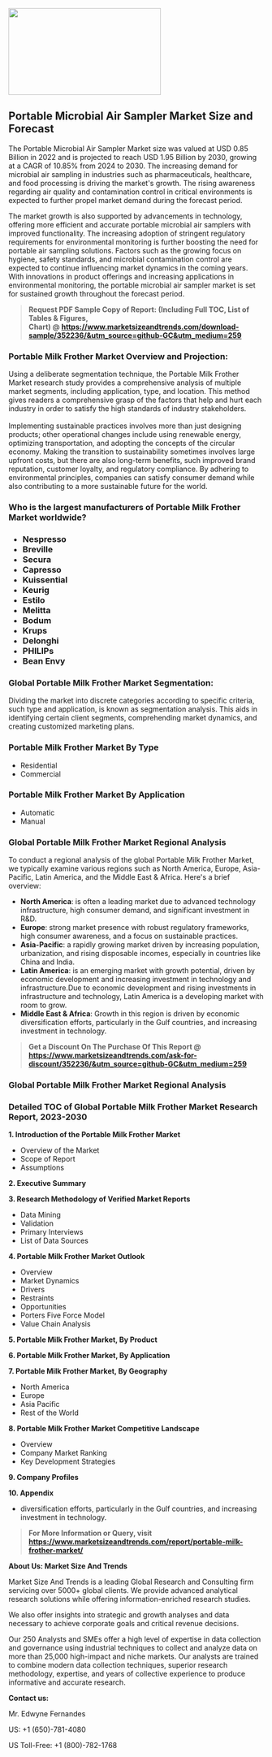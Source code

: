 <p><img class="alignnone size-medium wp-image-20088" src="https://ffe5etoiles.com/wp-content/uploads/2024/12/MST1-300x171.png" alt="" width="300" height="171" /></p><h2>Portable Microbial Air Sampler Market Size and Forecast</h2><p>The Portable Microbial Air Sampler Market size was valued at USD 0.85 Billion in 2022 and is projected to reach USD 1.95 Billion by 2030, growing at a CAGR of 10.85% from 2024 to 2030. The increasing demand for microbial air sampling in industries such as pharmaceuticals, healthcare, and food processing is driving the market's growth. The rising awareness regarding air quality and contamination control in critical environments is expected to further propel market demand during the forecast period.</p><p>The market growth is also supported by advancements in technology, offering more efficient and accurate portable microbial air samplers with improved functionality. The increasing adoption of stringent regulatory requirements for environmental monitoring is further boosting the need for portable air sampling solutions. Factors such as the growing focus on hygiene, safety standards, and microbial contamination control are expected to continue influencing market dynamics in the coming years. With innovations in product offerings and increasing applications in environmental monitoring, the portable microbial air sampler market is set for sustained growth throughout the forecast period.</p></p><blockquote id="" class=""><strong>Request PDF Sample Copy of Report: (Including Full TOC, List of Tables &amp; Figures, Chart)&nbsp;@&nbsp;<strong><a href="https://www.marketsizeandtrends.com/download-sample/352236/&utm_source=github-GC&utm_medium=259" target="_blank">https://www.marketsizeandtrends.com/download-sample/352236/&utm_source=github-GC&utm_medium=259</a></strong></strong></blockquote><h3 id="" class="">Portable Milk Frother Market&nbsp;Overview and Projection:</h3><p id="" class="">Using a deliberate segmentation technique, the Portable Milk Frother Market research study provides a comprehensive analysis of multiple market segments, including application, type, and location. This method gives readers a comprehensive grasp of the factors that help and hurt each industry in order to satisfy the high standards of industry stakeholders. <br /> <br />Implementing sustainable practices involves more than just designing products; other operational changes include using renewable energy, optimizing transportation, and adopting the concepts of the circular economy. Making the transition to sustainability sometimes involves large upfront costs, but there are also long-term benefits, such improved brand reputation, customer loyalty, and regulatory compliance. By adhering to environmental principles, companies can satisfy consumer demand while also contributing to a more sustainable future for the world.</p><h3 id="" class="">Who is the largest manufacturers of&nbsp;Portable Milk Frother Market worldwide?</h3><h3 class=""><p><ul><li>Nespresso </li><li> Breville </li><li> Secura </li><li> Capresso </li><li> Kuissential </li><li> Keurig </li><li> Estilo </li><li> Melitta </li><li> Bodum </li><li> Krups </li><li> Delonghi </li><li> PHILIPs </li><li> Bean Envy</li></ul></p></h3><h3 id="" class="">Global&nbsp;Portable Milk Frother Market Segmentation:</h3><p id="" class="">Dividing the market into discrete categories according to specific criteria, such type and application, is known as segmentation analysis. This aids in identifying certain client segments, comprehending market dynamics, and creating customized marketing plans.</p><h3 id="" class="">Portable Milk Frother Market&nbsp;By Type</h3><p><p><ul><li>Residential</li><li> Commercial</p></li></ul></p></p><h3 id="" class="">Portable Milk Frother Market&nbsp;By Application</h3><p class=""><p><ul><li>Automatic</li><li> Manual</li></ul></p></p><h3 id="" class="">Global Portable Milk Frother Market Regional Analysis</h3><p id="" class="">To conduct a regional analysis of the global Portable Milk Frother Market, we typically examine various regions such as North America, Europe, Asia-Pacific, Latin America, and the Middle East &amp; Africa. Here's a brief overview:</p><ul><li><strong>North America</strong>: is often a leading market due to advanced technology infrastructure, high consumer demand, and significant investment in R&amp;D.</li><li><strong>Europe</strong>: strong market presence with robust regulatory frameworks, high consumer awareness, and a focus on sustainable practices.</li><li><strong>Asia-Pacific</strong>: a rapidly growing market driven by increasing population, urbanization, and rising disposable incomes, especially in countries like China and India.</li><li><strong>Latin America</strong>: is an emerging market with growth potential, driven by economic development and increasing investment in technology and infrastructure.Due to economic development and rising investments in infrastructure and technology, Latin America is a developing market with room to grow.</li><li><strong>Middle East &amp; Africa</strong>: Growth in this region is driven by economic diversification efforts, particularly in the Gulf countries, and increasing investment in technology.</li></ul><blockquote id="" class=""><strong>Get a Discount On The Purchase Of This Report @ <strong><a href="https://www.marketsizeandtrends.com/ask-for-discount/352236/&utm_source=github-GC&utm_medium=259" target="_blank">https://www.marketsizeandtrends.com/ask-for-discount/352236/&utm_source=github-GC&utm_medium=259</a></strong></strong></blockquote><h3 id="" class="">Global Portable Milk Frother Market Regional Analysis</h3><h3 id="" class="">Detailed TOC of Global Portable Milk Frother Market Research Report, 2023-2030</h3><p id="" class=""><strong>1. Introduction of the Portable Milk Frother Market</strong></p><ul><li>Overview of the Market</li><li>Scope of Report</li><li>Assumptions</li></ul><p id="" class=""><strong>2. Executive Summary</strong></p><p id="" class=""><strong>3. Research Methodology of Verified Market Reports</strong></p><ul><li>Data Mining</li><li>Validation</li><li>Primary Interviews</li><li>List of Data Sources</li></ul><p id="" class=""><strong>4. Portable Milk Frother Market Outlook</strong></p><ul><li>Overview</li><li>Market Dynamics</li><li>Drivers</li><li>Restraints</li><li>Opportunities</li><li>Porters Five Force Model</li><li>Value Chain Analysis</li></ul><p id="" class=""><strong>5. Portable Milk Frother Market, By Product</strong></p><p id="" class=""><strong>6. Portable Milk Frother Market, By Application</strong></p><p id="" class=""><strong>7. Portable Milk Frother Market, By Geography</strong></p><ul><li>North America</li><li>Europe</li><li>Asia Pacific</li><li>Rest of the World</li></ul><p id="" class=""><strong>8. Portable Milk Frother Market Competitive Landscape</strong></p><ul><li>Overview</li><li>Company Market Ranking</li><li>Key Development Strategies</li></ul><p id="" class=""><strong>9. Company Profiles</strong></p><p id="" class=""><strong>10. Appendix</strong></p><ul><li>diversification efforts, particularly in the Gulf countries, and increasing investment in technology.</li></ul><blockquote id="" class=""><strong>For More Information or Query, visit <strong><strong><a href="https://www.marketsizeandtrends.com/report/portable-milk-frother-market/" target="_blank">https://www.marketsizeandtrends.com/report/portable-milk-frother-market/</a></strong></strong></strong></blockquote><p id="" class=""><strong>About Us: Market Size And Trends</strong></p><p id="" class="">Market Size And Trends is a leading Global Research and Consulting firm servicing over 5000+ global clients. We provide advanced analytical research solutions while offering information-enriched research studies.</p><p id="" class="">We also offer insights into strategic and growth analyses and data necessary to achieve corporate goals and critical revenue decisions.</p><p id="" class="">Our 250 Analysts and SMEs offer a high level of expertise in data collection and governance using industrial techniques to collect and analyze data on more than 25,000 high-impact and niche markets. Our analysts are trained to combine modern data collection techniques, superior research methodology, expertise, and years of collective experience to produce informative and accurate research.</p><p id="" class=""><strong>Contact us:</strong></p><p id="" class="">Mr. Edwyne Fernandes</p><p id="" class="">US: +1 (650)-781-4080</p><p id="" class="">US Toll-Free: +1 (800)-782-1768</p>
